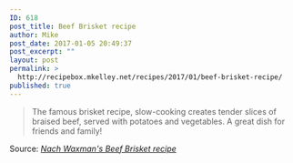 ```yaml
---
ID: 618
post_title: Beef Brisket recipe
author: Mike
post_date: 2017-01-05 20:49:37
post_excerpt: ""
layout: post
permalink: >
  http://recipebox.mkelley.net/recipes/2017/01/beef-brisket-recipe/
published: true
---
```

<blockquote>The famous brisket recipe, slow-cooking creates tender slices of braised beef, served with potatoes and vegetables. A great dish for friends and family!</blockquote>
Source: <em><a href="http://www.davidlebovitz.com/nach-waxman-beef-brisket-recipe/">Nach Waxman's Beef Brisket recipe</a></em>